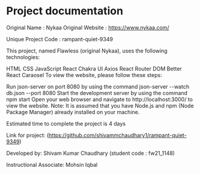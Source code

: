 # Project documentation

Original Name : Nykaa Original Website : https://www.nykaa.com/

Unique Project Code : rampant-quiet-9349

This project, named Flawless (original Nykaa), uses the following technologies:

HTML
CSS
JavaScript
React
Chakra UI
Axios
React Router DOM
Better React Caraosel
To view the website, please follow these steps:

Run json-server on port 8080 by using the command json-server --watch db.json --port 8080
Start the development server by using the command npm start
Open your web browser and navigate to http://localhost:3000/ to view the website.
Note: It is assumed that you have Node.js and npm (Node Package Manager) already installed on your machine.

Estimated time to complete the project is 4 days

Link for project: (https://github.com/shivammchaudhary1/rampant-quiet-9349)

Developed by: Shivam Kumar Chaudhary (student code : fw21_1148)

Instructional Associate: Mohsin Iqbal
